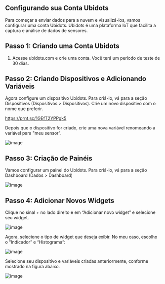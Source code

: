 ## Configurando sua Conta Ubidots

Para começar a enviar dados para a nuvem e visualizá-los, vamos configurar uma conta Ubidots. Ubidots é uma plataforma IoT que facilita a captura e análise de dados de sensores.

## Passo 1: Criando uma Conta Ubidots

1. Acesse ubidots.com e crie uma conta. Você terá um período de teste de 30 dias.

## Passo 2: Criando Dispositivos e Adicionando Variáveis

Agora configure um dispositivo Ubidots. Para criá-lo, vá para a seção Dispositivos (Dispositivos > Dispositivos). Crie um novo dispositivo com o nome que preferir.

https://prnt.sc/1GEfT2YPPgk5

Depois que o dispositivo for criado, crie uma nova variável renomeando a variável para "meu sensor".

![image](https://prnt.sc/LNK2LyK7fJAN)

## Passo 3: Criação de Painéis

Vamos configurar um painel do Ubidots. Para criá-lo, vá para a seção Dashboard (Dados > Dashboard)

![image](https://prnt.sc/W01bM9kDNt19)

## Passo 4: Adicionar Novos Widgets

Clique no sinal + no lado direito e em “Adicionar novo widget” e selecione seu widget.

![image](https://prnt.sc/LBbJoNTFCrqm)

Agora, selecione o tipo de widget que deseja exibir. No meu caso, escolho o “Indicador” e “Histograma”:

![image](https://prnt.sc/1ogjxtNiKQjG)

Selecione seu dispositivo e variáveis criadas anteriormente, conforme mostrado na figura abaixo.

![image](https://prnt.sc/JDDguziXC1UJ)
